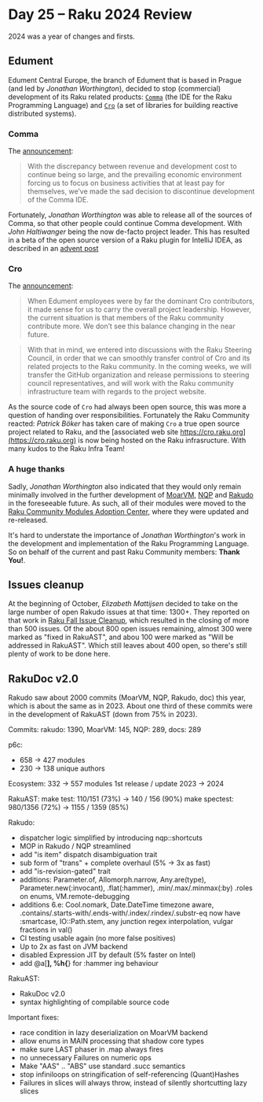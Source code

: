 # Day 25 – Raku 2024 Review

2024 was a year of changes and firsts.

## Edument

Edument Central Europe, the branch of Edument that is based in Prague (and led by *Jonathan Worthington*), decided to stop (commercial) development of its Raku related products: [`Comma`](https://commaide.com) (the IDE for the Raku Programming Language) and [`Cro`](https://cro.services) (a set of libraries for building reactive distributed systems).

### Comma

The [announcement](https://commaide.com/discontinued):

> With the discrepancy between revenue and development cost to continue being so large, and the prevailing economic environment forcing us to focus on business activities that at least pay for themselves, we’ve made the sad decision to discontinue development of the Comma IDE.

Fortunately, *Jonathan Worthington* was able to release all of the sources of Comma, so that other people could continue Comma development.  With *John Haltiwanger* being the now de-facto project leader.  This has resulted in a beta of the open source version of a Raku plugin for IntelliJ IDEA, as described in an [advent post]( https://raku-advent.blog/2024/12/20/day-20-re-introducing-a-raku-plugin-for-intellij-idea/)

### Cro

The [announcement]( https://web.archive.org/web/20240421151537/https://cro.services/community-transfer):

> When Edument employees were by far the dominant Cro contributors, it made sense for us to carry the overall project leadership. However, the current situation is that members of the Raku community contribute more. We don’t see this balance changing in the near future.

> With that in mind, we entered into discussions with the Raku Steering Council, in order that we can smoothly transfer control of Cro and its related projects to the Raku community. In the coming weeks, we will transfer the GitHub organization and release permissions to steering council representatives, and will work with the Raku community infrastructure team with regards to the project website.

As the source code of `Cro` had always been open source, this was more a question of handing over responsibilities.  Fortunately the Raku Community reacted: *Patrick Böker* has taken care of making `Cro` a true open source project related to Raku, and the [associated web site https://cro.raku.org](https://cro.raku.org) is now being hosted on the Raku infrasructure.  With many kudos to the Raku Infra Team!

### A huge thanks

Sadly, *Jonathan Worthington* also indicated that they would only remain minimally involved in the further development of [MoarVM](https://github.com/MoarVM/MoarVM), [NQP](https://github.com/raku/NQP) and [Rakudo](https://github.com/rakudo/rakudo/) in the foreseeable future.  As such, all of their modules were moved to the [Raku Community Modules Adoption Center](https://github.com/raku-community-modules), where they were updated and re-released.

It's hard to understate the importance of *Jonathan Worthington*'s work in the development and implementation of the Raku Programming Language.  So on behalf of the current and past Raku Community members: **Thank You!**.


## Issues cleanup

At the beginning of October, *Elizabeth Mattijsen* decided to take on the large number of open Rakudo issues at that time: 1300+.  They reported on that work in [Raku Fall Issue Cleanup](https://dev.to/lizmat/raku-fall-issue-cleanup-lkc), which resulted in the closing of more than 500 issues.  Of the about 800 open issues remaining, almost 300 were marked as "fixed in RakuAST", and abou 100 were marked as "Will be addressed in RakuAST".  Which still leaves about 400 open, so there's still plenty of work to be done here.

## RakuDoc v2.0

Rakudo saw about 2000 commits (MoarVM, NQP, Rakudo, doc) this year, which is about the same as in 2023.  About one third of these commits were in the development of RakuAST (down from 75% in 2023).

Commits: rakudo: 1390, MoarVM: 145, NQP: 289, docs: 289

p6c:
- 658 -> 427 modules
- 230 -> 138 unique authors

Ecosystem:
332 -> 557 modules 1st release / update  2023 -> 2024

RakuAST:
make test: 110/151 (73%) -> 140 / 156 (90%)
make spectest: 980/1356 (72%) -> 1155 / 1359 (85%)

Rakudo:
- dispatcher logic simplified by introducing nqp::shortcuts
- MOP in Rakudo / NQP streamlined
- add "is item" dispatch disambiguation trait
- sub form of "trans" + complete overhaul (5% -> 3x as fast)
- add "is-revision-gated" trait
- additions: Parameter.of, Allomorph.narrow, Any.are(type),
  Parameter.new(:invocant), .flat(:hammer), .min/.max/.minmax(:by)
  .roles on enums, VM.remote-debugging
- additions 6.e: Cool.nomark, Date.DateTime timezone aware,
  .contains/.starts-with/.ends-with/.index/.rindex/.substr-eq
  now have :smartcase, IO::Path.stem, any junction regex
  interpolation, vulgar fractions in val()
- CI testing usable again (no more false positives)
- Up to 2x as fast on JVM backend
- disabled Expression JIT by default (5% faster on Intel)
- add @a[**], %h{**} for :hammer ing behaviour

RakuAST:
- RakuDoc v2.0
- syntax highlighting of compilable source code

Important fixes:
- race condition in lazy deserialization on MoarVM backend
- allow enums in MAIN processing that shadow core types
- make sure LAST phaser in .map always fires
- no unnecessary Failures on numeric ops
- Make "AAS" .. "ABS" use standard .succ semantics
- stop infiniloops on stringification of self-referencing
  (Quant)Hashes
- Failures in slices will always throw, instead of silently
  shortcutting lazy slices
